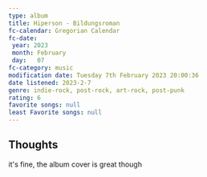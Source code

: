 ```yaml
---
type: album 
title: Hiperson - Bildungsroman 
fc-calendar: Gregorian Calendar
fc-date: 
 year: 2023
 month: February
 day:   07
fc-category: music
modification date: Tuesday 7th February 2023 20:00:36
date listened: 2023-2-7 
genre: indie-rock, post-rock, art-rock, post-punk  
rating: 6
favorite songs: null
least Favorite songs: null
---
```

## Thoughts

it's fine, the album cover is great though 
